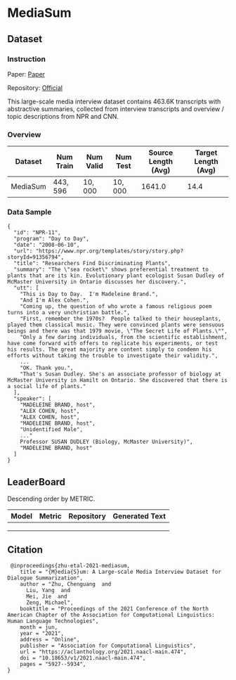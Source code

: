 # MediaSum

## Dataset

### Instruction

Paper: [Paper](https://aclanthology.org/2021.naacl-main.474.pdf)

Repository: [Official](https://github.com/zcgzcgzcg1/MediaSum)

This large-scale media interview dataset contains 463.6K transcripts with abstractive summaries, collected from interview transcripts and overview / topic descriptions from NPR and CNN.

### Overview

| Dataset  | Num Train | Num Valid | Num Test | Source Length (Avg) | Target Length (Avg) |
| -------- | --------- | --------- | -------- | ------------------- | ------------------- |
| MediaSum | $443,596$ | $10,000$  | $10,000$ | $1641.0$            | $14.4$              |

### Data Sample

```
{
  "id": "NPR-11",
  "program": "Day to Day",
  "date": "2008-06-10",
  "url": "https://www.npr.org/templates/story/story.php?storyId=91356794",
  "title": "Researchers Find Discriminating Plants",
  "summary": "The \"sea rocket\" shows preferential treatment to plants that are its kin. Evolutionary plant ecologist Susan Dudley of McMaster University in Ontario discusses her discovery.",
  "utt": [
    "This is Day to Day.  I'm Madeleine Brand.",
    "And I'm Alex Cohen.",
    "Coming up, the question of who wrote a famous religious poem turns into a very unchristian battle.",
    "First, remember the 1970s?  People talked to their houseplants, played them classical music. They were convinced plants were sensuous beings and there was that 1979 movie, \"The Secret Life of Plants.\"",
    "Only a few daring individuals, from the scientific establishment, have come forward with offers to replicate his experiments, or test his results. The great majority are content simply to condemn his efforts without taking the trouble to investigate their validity.",
    ...
    "OK. Thank you.",
    "That's Susan Dudley. She's an associate professor of biology at McMaster University in Hamilt on Ontario. She discovered that there is a social life of plants."
  ],
  "speaker": [
    "MADELEINE BRAND, host",
    "ALEX COHEN, host",
    "ALEX COHEN, host",
    "MADELEINE BRAND, host",
    "Unidentified Male",    
    ..."
    Professor SUSAN DUDLEY (Biology, McMaster University)",
    "MADELEINE BRAND, host"
  ]
}
```

## LeaderBoard

Descending order by METRIC.

| Model | Metric | Repository | Generated Text |
| ----- | ------ | ---------- | -------------- |
|       |        |            |                |
|       |        |            |                |
|       |        |            |                |

## Citation

```
 @inproceedings{zhu-etal-2021-mediasum,
    title = "{M}edia{S}um: A Large-scale Media Interview Dataset for Dialogue Summarization",
    author = "Zhu, Chenguang  and
      Liu, Yang  and
      Mei, Jie  and
      Zeng, Michael",
    booktitle = "Proceedings of the 2021 Conference of the North American Chapter of the Association for Computational Linguistics: Human Language Technologies",
    month = jun,
    year = "2021",
    address = "Online",
    publisher = "Association for Computational Linguistics",
    url = "https://aclanthology.org/2021.naacl-main.474",
    doi = "10.18653/v1/2021.naacl-main.474",
    pages = "5927--5934",
}
```